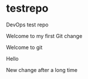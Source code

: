 # testrepo
DevOps test repo



Welcome to my first Git change


Welcome to git

Hello



New change after  a long time
